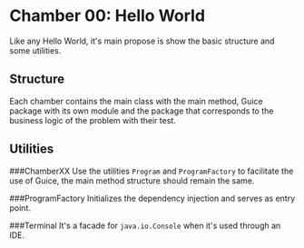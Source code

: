 Chamber 00: Hello World
=======================
Like any Hello World, it's main propose is show the basic structure and some utilities.

Structure
---------
Each chamber contains the main class with the main method, Guice package with its own module and the package that corresponds to the business logic of the problem with their test.

Utilities
---------
###ChamberXX
Use the utilities `Program` and `ProgramFactory` to facilitate the use of Guice,
the main method structure should remain the same.

###ProgramFactory
Initializes the dependency injection and serves as entry point.

###Terminal
It's a facade for `java.io.Console` when it's used through an IDE.
